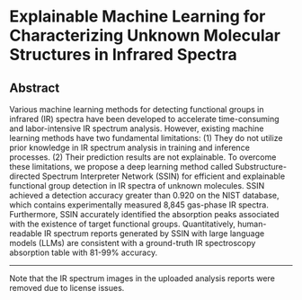 # Explainable Machine Learning for Characterizing Unknown Molecular Structures in Infrared Spectra

## Abstract

Various machine learning methods for detecting functional groups in infrared (IR) spectra have been developed to accelerate time-consuming and labor-intensive IR spectrum analysis. However, existing machine learning methods have two fundamental limitations: (1) They do not utilize prior knowledge in IR spectrum analysis in training and inference processes. (2) Their prediction results are not explainable. To overcome these limitations, we propose a deep learning method called Substructure-directed Spectrum Interpreter Network (SSIN) for efficient and explainable functional group detection in IR spectra of unknown molecules. SSIN achieved a detection accuracy greater than 0.920 on the NIST database, which contains experimentally measured 8,845 gas-phase IR spectra. Furthermore, SSIN accurately identified the absorption peaks associated with the existence of target functional groups. Quantitatively, human-readable IR spectrum reports generated by SSIN with large language models (LLMs) are consistent with a ground-truth IR spectroscopy absorption table with 81-99\% accuracy.

---

Note that the IR spectrum images in the uploaded analysis reports were removed due to license issues.

